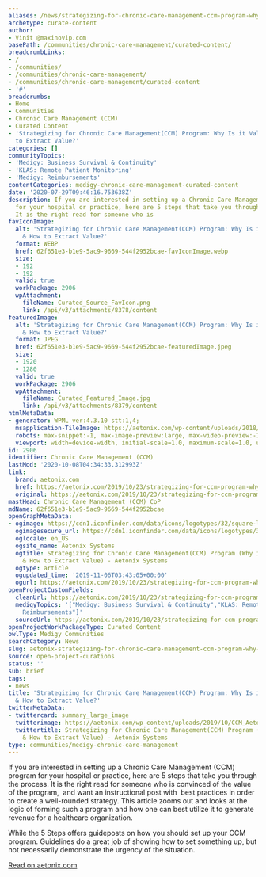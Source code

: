 ```yaml
---
aliases: /news/strategizing-for-chronic-care-management-ccm-program-why-is-it-valuable-how-to-extract-value
archetype: curate-content
author:
- Vinit @maxinovip.com
basePath: /communities/chronic-care-management/curated-content/
breadcrumbLinks:
- /
- /communities/
- /communities/chronic-care-management/
- /communities/chronic-care-management/curated-content
- '#'
breadcrumbs:
- Home
- Communities
- Chronic Care Management (CCM)
- Curated Content
- 'Strategizing for Chronic Care Management(CCM) Program: Why Is it Valuable & How
  to Extract Value?'
categories: []
communityTopics:
- 'Medigy: Business Survival & Continuity'
- 'KLAS: Remote Patient Monitoring'
- 'Medigy: Reimbursements'
contentCategories: medigy-chronic-care-management-curated-content
date: '2020-07-29T09:46:16.753638Z'
description: If you are interested in setting up a Chronic Care Management (CCM) program
  for your hospital or practice, here are 5 steps that take you through the process.
  It is the right read for someone who is
favIconImage:
  alt: 'Strategizing for Chronic Care Management(CCM) Program: Why Is it Valuable
    & How to Extract Value?'
  format: WEBP
  href: 62f651e3-b1e9-5ac9-9669-544f2952bcae-favIconImage.webp
  size:
  - 192
  - 192
  valid: true
  workPackage: 2906
  wpAttachment:
    fileName: Curated_Source_FavIcon.png
    link: /api/v3/attachments/8378/content
featuredImage:
  alt: 'Strategizing for Chronic Care Management(CCM) Program: Why Is it Valuable
    & How to Extract Value?'
  format: JPEG
  href: 62f651e3-b1e9-5ac9-9669-544f2952bcae-featuredImage.jpeg
  size:
  - 1920
  - 1280
  valid: true
  workPackage: 2906
  wpAttachment:
    fileName: Curated_Featured_Image.jpg
    link: /api/v3/attachments/8379/content
htmlMetaData:
- generator: WPML ver:4.3.10 stt:1,4;
  msapplication-TileImage: https://aetonix.com/wp-content/uploads/2018/08/cropped-favicon-270x270.png
  robots: max-snippet:-1, max-image-preview:large, max-video-preview:-1
  viewport: width=device-width, initial-scale=1.0, maximum-scale=1.0, user-scalable=0
id: 2906
identifier: Chronic Care Management (CCM)
lastMod: '2020-10-08T04:34:33.312993Z'
link:
  brand: aetonix.com
  href: https://aetonix.com/2019/10/23/strategizing-for-ccm-program-why-is-it-valuable-how-to-extract-value/
  original: https://aetonix.com/2019/10/23/strategizing-for-ccm-program-why-is-it-valuable-how-to-extract-value/
mastHead: Chronic Care Management (CCM) CoP
mdName: 62f651e3-b1e9-5ac9-9669-544f2952bcae
openGraphMetaData:
- ogimage: https://cdn1.iconfinder.com/data/icons/logotypes/32/square-linkedin-512.png
  ogimagesecure_url: https://cdn1.iconfinder.com/data/icons/logotypes/32/square-linkedin-512.png
  oglocale: en_US
  ogsite_name: Aetonix Systems
  ogtitle: Strategizing for Chronic Care Management(CCM) Program (Why is it Valuable
    & How to Extract Value) - Aetonix Systems
  ogtype: article
  ogupdated_time: '2019-11-06T03:43:05+00:00'
  ogurl: https://aetonix.com/2019/10/23/strategizing-for-ccm-program-why-is-it-valuable-how-to-extract-value/
openProjectCustomFields:
  cleanUrl: https://aetonix.com/2019/10/23/strategizing-for-ccm-program-why-is-it-valuable-how-to-extract-value/
  medigyTopics: '["Medigy: Business Survival & Continuity","KLAS: Remote Patient Monitoring","Medigy:
    Reimbursements"]'
  sourceUrl: https://aetonix.com/2019/10/23/strategizing-for-ccm-program-why-is-it-valuable-how-to-extract-value/
openProjectWorkPackageType: Curated Content
owlType: Medigy Communities
searchCategory: News
slug: aetonix-strategizing-for-chronic-care-management-ccm-program-why-is-it-valuable-how-to-extract-value
source: open-project-curations
status: ''
sub: brief
tags:
- news
title: 'Strategizing for Chronic Care Management(CCM) Program: Why Is it Valuable
  & How to Extract Value?'
twitterMetaData:
- twittercard: summary_large_image
  twitterimage: https://aetonix.com/wp-content/uploads/2019/10/CCM_Aetonix.jpg
  twittertitle: Strategizing for Chronic Care Management(CCM) Program (Why is it Valuable
    & How to Extract Value) - Aetonix Systems
type: communities/medigy-chronic-care-management
---
```


If you are interested in setting up a Chronic Care Management (CCM) program for your hospital or practice, here are 5 steps that take you through the process. It is the right read for someone who is convinced of the value of the program,  and want an instructional post with  best practices in order to create a well-rounded strategy. This article zooms out and looks at the logic of forming such a program and how one can best utilize it to generate revenue for a healthcare organization. 

While the 5 Steps offers guideposts on how you should set up your CCM program. Guidelines do a great job of showing how to set something up, but not necessarily demonstrate the urgency of the situation.  
  
[Read on aetonix.com](https://aetonix.com/2019/10/23/strategizing-for-ccm-program-why-is-it-valuable-how-to-extract-value/)